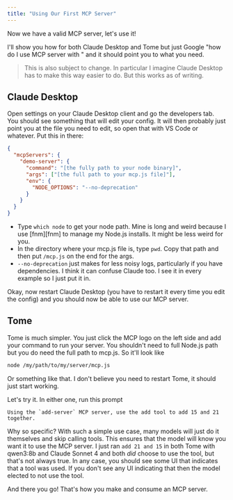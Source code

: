 ```yaml
---
title: "Using Our First MCP Server"
---
```


Now we have a valid MCP server, let's use it!

I'll show you how for both Claude Desktop and Tome but just Google "how do I use MCP server with <my MCP client>" and it should point you to what you need.

> This is also subject to change. In particular I imagine Claude Desktop has to make this way easier to do. But this works as of writing.

## Claude Desktop

Open settings on your Claude Desktop client and go the developers tab. You should see something that will edit your config. It will then probably just point you at the file you need to edit, so open that with VS Code or whatever. Put this in there:

```json
{
  "mcpServers": {
    "demo-server": {
      "command": "[the fully path to your node binary]",
      "args": ["[the full path to your mcp.js file]"],
      "env": {
        "NODE_OPTIONS": "--no-deprecation"
      }
    }
  }
}
```

- Type `which node` to get your node path. Mine is long and weird because I use [fnm][fnm] to manage my Node.js installs. It might be less weird for you.
- In the directory where your mcp.js file is, type `pwd`. Copy that path and then put `/mcp.js` on the end for the args.
- `--no-deprecation` just makes for less noisy logs, particularly if you have dependencies. I think it can confuse Claude too. I see it in every example so I just put it in.

Okay, now restart Claude Desktop (you have to restart it every time you edit the config) and you should now be able to use our MCP server.

## Tome

Tome is much simpler. You just click the MCP logo on the left side and add your command to run your server. You shouldn't need to full Node.js path but you do need the full path to mcp.js. So it'll look like

```bash
node /my/path/to/my/server/mcp.js
```

Or something like that. I don't believe you need to restart Tome, it should just start working.

Let's try it. In either one, run this prompt

```
Using the `add-server` MCP server, use the add tool to add 15 and 21 together.
```

Why so specific? With such a simple use case, many models will just do it themselves and skip calling tools. This ensures that the model will know you want it to use the MCP server. I just ran `add 21 and 15` in both Tome with qwen3:8b and Claude Sonnet 4 and both _did_ choose to use the tool, but that's not always true. In any case, you should see some UI that indicates that a tool was used. If you don't see any UI indicating that then the model elected to not use the tool.

And there you go! That's how you make and consume an MCP server.
